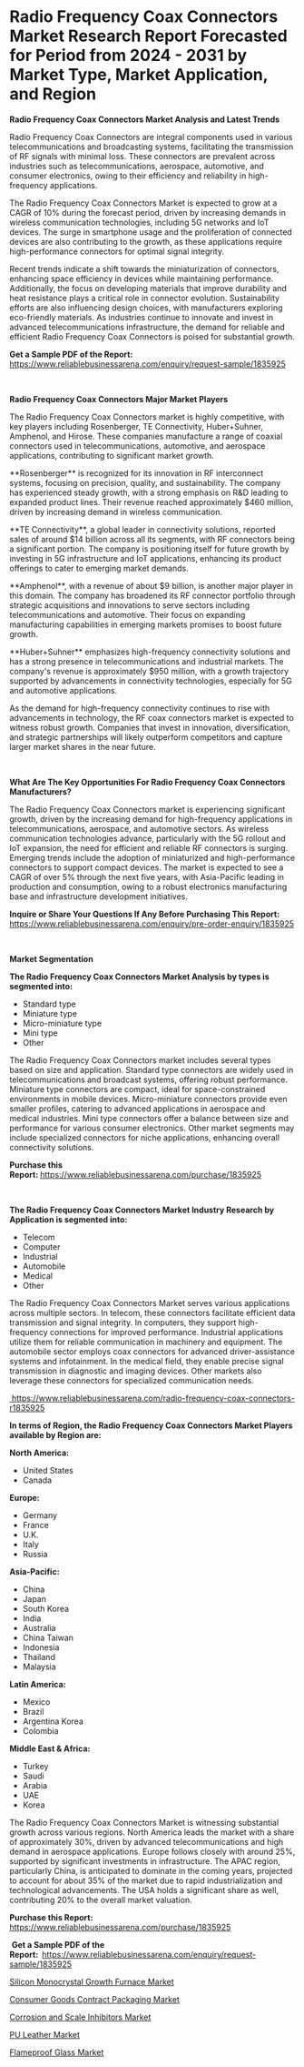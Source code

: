 <p><h1>Radio Frequency Coax Connectors Market Research Report Forecasted for Period from 2024 -  2031 by Market Type, Market Application, and Region</h1></p><p><strong>Radio Frequency Coax Connectors Market Analysis and Latest Trends</strong></p>
<p><p>Radio Frequency Coax Connectors are integral components used in various telecommunications and broadcasting systems, facilitating the transmission of RF signals with minimal loss. These connectors are prevalent across industries such as telecommunications, aerospace, automotive, and consumer electronics, owing to their efficiency and reliability in high-frequency applications.</p><p>The Radio Frequency Coax Connectors Market is expected to grow at a CAGR of 10% during the forecast period, driven by increasing demands in wireless communication technologies, including 5G networks and IoT devices. The surge in smartphone usage and the proliferation of connected devices are also contributing to the growth, as these applications require high-performance connectors for optimal signal integrity.</p><p>Recent trends indicate a shift towards the miniaturization of connectors, enhancing space efficiency in devices while maintaining performance. Additionally, the focus on developing materials that improve durability and heat resistance plays a critical role in connector evolution. Sustainability efforts are also influencing design choices, with manufacturers exploring eco-friendly materials. As industries continue to innovate and invest in advanced telecommunications infrastructure, the demand for reliable and efficient Radio Frequency Coax Connectors is poised for substantial growth.</p></p>
<p><strong>Get a Sample PDF of the Report:&nbsp;</strong> <a href="https://www.reliablebusinessarena.com/enquiry/request-sample/1835925?utm_campaign=1694&utm_medium=2&utm_source=Github&utm_content=ia&utm_term=16102024&utm_id=radio-frequency-coax-connectors">https://www.reliablebusinessarena.com/enquiry/request-sample/1835925</a></p>
<p>&nbsp;</p>
<p><strong>Radio Frequency Coax Connectors Major Market Players</strong></p>
<p><p>The Radio Frequency Coax Connectors market is highly competitive, with key players including Rosenberger, TE Connectivity, Huber+Suhner, Amphenol, and Hirose. These companies manufacture a range of coaxial connectors used in telecommunications, automotive, and aerospace applications, contributing to significant market growth.</p><p>**Rosenberger** is recognized for its innovation in RF interconnect systems, focusing on precision, quality, and sustainability. The company has experienced steady growth, with a strong emphasis on R&D leading to expanded product lines. Their revenue reached approximately $460 million, driven by increasing demand in wireless communication.</p><p>**TE Connectivity**, a global leader in connectivity solutions, reported sales of around $14 billion across all its segments, with RF connectors being a significant portion. The company is positioning itself for future growth by investing in 5G infrastructure and IoT applications, enhancing its product offerings to cater to emerging market demands.</p><p>**Amphenol**, with a revenue of about $9 billion, is another major player in this domain. The company has broadened its RF connector portfolio through strategic acquisitions and innovations to serve sectors including telecommunications and automotive. Their focus on expanding manufacturing capabilities in emerging markets promises to boost future growth.</p><p>**Huber+Suhner** emphasizes high-frequency connectivity solutions and has a strong presence in telecommunications and industrial markets. The company's revenue is approximately $950 million, with a growth trajectory supported by advancements in connectivity technologies, especially for 5G and automotive applications.</p><p>As the demand for high-frequency connectivity continues to rise with advancements in technology, the RF coax connectors market is expected to witness robust growth. Companies that invest in innovation, diversification, and strategic partnerships will likely outperform competitors and capture larger market shares in the near future.</p></p>
<p>&nbsp;</p>
<p><strong>What Are The Key Opportunities For Radio Frequency Coax Connectors Manufacturers?</strong></p>
<p><p>The Radio Frequency Coax Connectors market is experiencing significant growth, driven by the increasing demand for high-frequency applications in telecommunications, aerospace, and automotive sectors. As wireless communication technologies advance, particularly with the 5G rollout and IoT expansion, the need for efficient and reliable RF connectors is surging. Emerging trends include the adoption of miniaturized and high-performance connectors to support compact devices. The market is expected to see a CAGR of over 5% through the next five years, with Asia-Pacific leading in production and consumption, owing to a robust electronics manufacturing base and infrastructure development initiatives.</p></p>
<p><strong>Inquire or Share Your Questions If Any Before Purchasing This Report:</strong> <a href="https://www.reliablebusinessarena.com/enquiry/pre-order-enquiry/1835925?utm_campaign=1694&utm_medium=2&utm_source=Github&utm_content=ia&utm_term=16102024&utm_id=radio-frequency-coax-connectors">https://www.reliablebusinessarena.com/enquiry/pre-order-enquiry/1835925</a></p>
<p>&nbsp;</p>
<p><strong>Market Segmentation</strong></p>
<p><strong>The Radio Frequency Coax Connectors Market Analysis by types is segmented into:</strong></p>
<p><ul><li>Standard type</li><li>Miniature type</li><li>Micro-miniature type</li><li>Mini type</li><li>Other</li></ul></p>
<p><p>The Radio Frequency Coax Connectors market includes several types based on size and application. Standard type connectors are widely used in telecommunications and broadcast systems, offering robust performance. Miniature type connectors are compact, ideal for space-constrained environments in mobile devices. Micro-miniature connectors provide even smaller profiles, catering to advanced applications in aerospace and medical industries. Mini type connectors offer a balance between size and performance for various consumer electronics. Other market segments may include specialized connectors for niche applications, enhancing overall connectivity solutions.</p></p>
<p><strong>Purchase this Report:&nbsp;</strong><a href="https://www.reliablebusinessarena.com/purchase/1835925?utm_campaign=1694&utm_medium=2&utm_source=Github&utm_content=ia&utm_term=16102024&utm_id=radio-frequency-coax-connectors">https://www.reliablebusinessarena.com/purchase/1835925</a></p>
<p>&nbsp;</p>
<p><strong>The Radio Frequency Coax Connectors Market Industry Research by Application is segmented into:</strong></p>
<p><ul><li>Telecom</li><li>Computer</li><li>Industrial</li><li>Automobile</li><li>Medical</li><li>Other</li></ul></p>
<p><p>The Radio Frequency Coax Connectors Market serves various applications across multiple sectors. In telecom, these connectors facilitate efficient data transmission and signal integrity. In computers, they support high-frequency connections for improved performance. Industrial applications utilize them for reliable communication in machinery and equipment. The automobile sector employs coax connectors for advanced driver-assistance systems and infotainment. In the medical field, they enable precise signal transmission in diagnostic and imaging devices. Other markets also leverage these connectors for specialized communication needs.</p></p>
<p><a href="https://www.reliablebusinessarena.com/radio-frequency-coax-connectors-r1835925?utm_campaign=1694&utm_medium=2&utm_source=Github&utm_content=ia&utm_term=16102024&utm_id=radio-frequency-coax-connectors">&nbsp;https://www.reliablebusinessarena.com/radio-frequency-coax-connectors-r1835925</a></p>
<p><strong>In terms of Region, the Radio Frequency Coax Connectors Market Players available by Region are:</strong></p>
<p>
    <p> <strong> North America: </strong>
        <ul>
            <li>United States</li>
            <li>Canada</li>
        </ul>
        </p> 
    <p> <strong> Europe: </strong>
        <ul>
            <li>Germany</li>
            <li>France</li>
            <li>U.K.</li>
            <li>Italy</li>
            <li>Russia</li>
        </ul>
        </p> 
    <p> <strong> Asia-Pacific: </strong>
        <ul>
            <li>China</li>
            <li>Japan</li>
            <li>South Korea</li>
            <li>India</li>
            <li>Australia</li>
            <li>China Taiwan</li>
            <li>Indonesia</li>
            <li>Thailand</li>
            <li>Malaysia</li>
        </ul>
        </p> 
    <p> <strong> Latin America: </strong>
        <ul>
            <li>Mexico</li>
            <li>Brazil</li>
            <li>Argentina Korea</li>
            <li>Colombia</li>
        </ul>
        </p> 
    <p> <strong> Middle East & Africa: </strong>
        <ul>
            <li>Turkey</li>
            <li>Saudi</li>
            <li>Arabia</li>
            <li>UAE</li>
            <li>Korea</li>
        </ul>
    </p>
    </p>
<p><p>The Radio Frequency Coax Connectors Market is witnessing substantial growth across various regions. North America leads the market with a share of approximately 30%, driven by advanced telecommunications and high demand in aerospace applications. Europe follows closely with around 25%, supported by significant investments in infrastructure. The APAC region, particularly China, is anticipated to dominate in the coming years, projected to account for about 35% of the market due to rapid industrialization and technological advancements. The USA holds a significant share as well, contributing 20% to the overall market valuation.</p></p>
<p><strong>Purchase this Report: </strong><a href="https://www.reliablebusinessarena.com/purchase/1835925?utm_campaign=1694&utm_medium=2&utm_source=Github&utm_content=ia&utm_term=16102024&utm_id=radio-frequency-coax-connectors">https://www.reliablebusinessarena.com/purchase/1835925</a></p>
<p>&nbsp;<strong>Get a Sample PDF of the Report:&nbsp;&nbsp;</strong><a href="https://www.reliablebusinessarena.com/enquiry/request-sample/1835925?utm_campaign=1694&utm_medium=2&utm_source=Github&utm_content=ia&utm_term=16102024&utm_id=radio-frequency-coax-connectors">https://www.reliablebusinessarena.com/enquiry/request-sample/1835925</a></p>
<p><strong></strong></p>
<p><p><a href="https://github.com/BellAuer/Market-Research-Report-List-1/blob/main/silicon-monocrystal-growth-furnace-market.md?utm_campaign=1694&utm_medium=2&utm_source=Github&utm_content=ia&utm_term=16102024&utm_id=radio-frequency-coax-connectors">Silicon Monocrystal Growth Furnace Market</a></p><p><a href="https://www.linkedin.com/pulse/consumer-goods-contract-packaging-industry-sector-market-itapc?utm_campaign=1694&utm_medium=2&utm_source=Github&utm_content=ia&utm_term=16102024&utm_id=radio-frequency-coax-connectors">Consumer Goods Contract Packaging Market</a></p><p><a href="https://www.linkedin.com/pulse/global-corrosion-scale-inhibitors-market-product-types-applications-3dyvc?utm_campaign=1694&utm_medium=2&utm_source=Github&utm_content=ia&utm_term=16102024&utm_id=radio-frequency-coax-connectors">Corrosion and Scale Inhibitors Market</a></p><p><a href="https://www.linkedin.com/pulse/pu-leather-mosaic-piecing-together-global-market-dynamics-2024-2031-rgwmc?utm_campaign=1694&utm_medium=2&utm_source=Github&utm_content=ia&utm_term=16102024&utm_id=radio-frequency-coax-connectors">PU Leather Market</a></p><p><a href="https://www.linkedin.com/pulse/navigating-flameproof-glass-market-expert-analysis-forecast-period-55yae?utm_campaign=1694&utm_medium=2&utm_source=Github&utm_content=ia&utm_term=16102024&utm_id=radio-frequency-coax-connectors">Flameproof Glass Market</a></p></p>